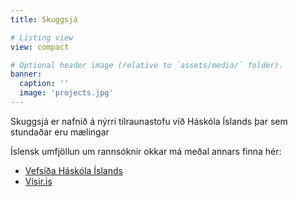 ```yaml
---
title: Skuggsjá

# Listing view
view: compact

# Optional header image (relative to `assets/media/` folder).
banner:
  caption: ''
  image: 'projects.jpg'
---
```


Skuggsjá er nafnið á nýrri tilraunastofu við Háskóla Íslands þar sem stundaðar eru mælingar

Íslensk umfjöllun um rannsóknir okkar má meðal annars finna hér:
 * [Vefsíða Háskóla Íslands](https://www.hi.is/frettir/ny_tilraunastofa_fyrir_stjarnedlisfraedi_opnud)
 * [Vísir.is](https://www.visir.is/g/20232470392d/skoda-elsta-ljos-al-heims-i-nyrri-til-rauna-stofu?fbclid=IwAR062_982AQvKzRqcajVbE2MN-rc1MbtwwtASOvgsM2ABB3y7cpD_qdX3VU)